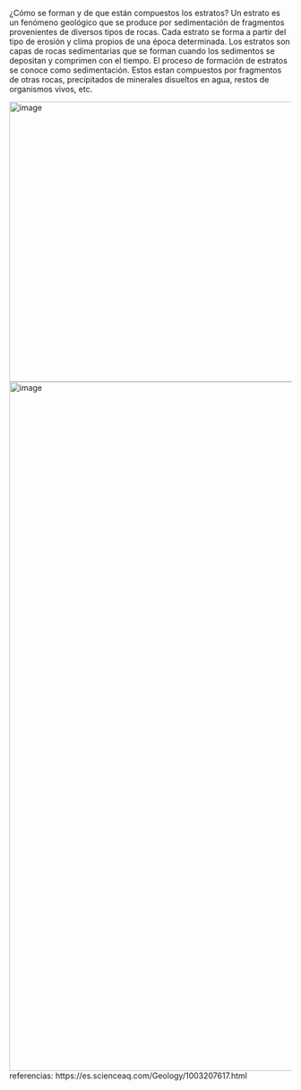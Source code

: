 ¿Cómo se forman y de que están compuestos los estratos?
Un estrato es un fenómeno geológico que se produce por sedimentación de fragmentos provenientes de diversos tipos de rocas. Cada estrato se forma a partir del tipo de erosión y clima propios de una época determinada. 
Los estratos son capas de rocas sedimentarias que se forman cuando los sedimentos se depositan y comprimen con el tiempo. El proceso de formación de estratos se conoce como sedimentación.
Estos estan compuestos por fragmentos de otras rocas, precipitados de minerales disueltos en agua, restos de organismos vivos, etc.

<img width="800" height="500" alt="image" src="https://github.com/user-attachments/assets/f62131bd-0c82-4d84-82f7-23aaaf3e0f4c" />
<img width="1640" height="1230" alt="image" src="https://github.com/user-attachments/assets/72954453-9b11-49d0-bec9-b61c1a8d2b3a" />
referencias: https://es.scienceaq.com/Geology/1003207617.html
